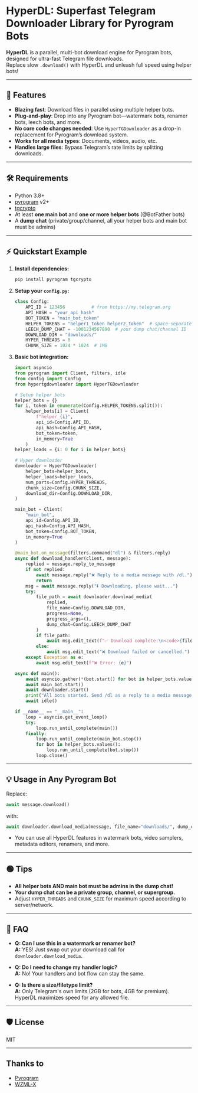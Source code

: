 # HyperDL: Superfast Telegram Downloader Library for Pyrogram Bots

**HyperDL** is a parallel, multi-bot download engine for Pyrogram bots, designed for ultra-fast Telegram file downloads.  
Replace slow `.download()` with HyperDL and unleash full speed using helper bots!

---

## 🚀 Features

- **Blazing fast**: Download files in parallel using multiple helper bots.
- **Plug-and-play**: Drop into any Pyrogram bot—watermark bots, renamer bots, leech bots, and more.
- **No core code changes needed**: Use `HyperTGDownloader` as a drop-in replacement for Pyrogram’s download system.
- **Works for all media types**: Documents, videos, audio, etc.
- **Handles large files**: Bypass Telegram’s rate limits by splitting downloads.

---

## 🛠️ Requirements

- Python 3.8+
- [pyrogram](https://docs.pyrogram.org/) v2+
- [tgcrypto](https://github.com/pyrogram/tgcrypto)
- At least **one main bot** and **one or more helper bots** (@BotFather bots)
- A **dump chat** (private/group/channel, all your helper bots and main bot must be admins)

---

## ⚡ Quickstart Example

1. **Install dependencies:**
    ```sh
    pip install pyrogram tgcrypto
    ```

2. **Setup your `config.py`:**
    ```python
    class Config:
        API_ID = 123456          # from https://my.telegram.org
        API_HASH = "your_api_hash"
        BOT_TOKEN = "main_bot_token"
        HELPER_TOKENS = "helper1_token helper2_token"  # space-separated tokens
        LEECH_DUMP_CHAT = -1001234567890  # your dump chat/channel ID
        DOWNLOAD_DIR = "downloads/"
        HYPER_THREADS = 8
        CHUNK_SIZE = 1024 * 1024  # 1MB
    ```

3. **Basic bot integration:**
    ```python
    import asyncio
    from pyrogram import Client, filters, idle
    from config import Config
    from hypertgdownloader import HyperTGDownloader

    # Setup helper bots
    helper_bots = {}
    for i, token in enumerate(Config.HELPER_TOKENS.split()):
        helper_bots[i] = Client(
            f"helper_{i}",
            api_id=Config.API_ID,
            api_hash=Config.API_HASH,
            bot_token=token,
            in_memory=True
        )
    helper_loads = {i: 0 for i in helper_bots}

    # Hyper downloader
    downloader = HyperTGDownloader(
        helper_bots=helper_bots,
        helper_loads=helper_loads,
        num_parts=Config.HYPER_THREADS,
        chunk_size=Config.CHUNK_SIZE,
        download_dir=Config.DOWNLOAD_DIR,
    )

    main_bot = Client(
        "main_bot",
        api_id=Config.API_ID,
        api_hash=Config.API_HASH,
        bot_token=Config.BOT_TOKEN,
        in_memory=True
    )

    @main_bot.on_message(filters.command("dl") & filters.reply)
    async def download_handler(client, message):
        replied = message.reply_to_message
        if not replied:
            await message.reply("❌ Reply to a media message with /dl.")
            return
        msg = await message.reply("⏬ Downloading, please wait...")
        try:
            file_path = await downloader.download_media(
                replied,
                file_name=Config.DOWNLOAD_DIR,
                progress=None,
                progress_args=(),
                dump_chat=Config.LEECH_DUMP_CHAT
            )
            if file_path:
                await msg.edit_text(f"✅ Download complete:\n<code>{file_path}</code>")
            else:
                await msg.edit_text("❌ Download failed or cancelled.")
        except Exception as e:
            await msg.edit_text(f"❌ Error: {e}")

    async def main():
        await asyncio.gather(*(bot.start() for bot in helper_bots.values()))
        await main_bot.start()
        await downloader.start()
        print("All bots started. Send /dl as a reply to a media message.")
        await idle()

    if __name__ == "__main__":
        loop = asyncio.get_event_loop()
        try:
            loop.run_until_complete(main())
        finally:
            loop.run_until_complete(main_bot.stop())
            for bot in helper_bots.values():
                loop.run_until_complete(bot.stop())
            loop.close()
    ```

---

## 💡 Usage in Any Pyrogram Bot

Replace:
```python
await message.download()
```
with:
```python
await downloader.download_media(message, file_name="downloads/", dump_chat=LEECH_DUMP_CHAT)
```
- You can use all HyperDL features in watermark bots, video samplers, metadata editors, renamers, and more.

---

## 🟢 Tips

- **All helper bots AND main bot must be admins in the dump chat!**
- **Your dump chat can be a private group, channel, or supergroup.**
- Adjust `HYPER_THREADS` and `CHUNK_SIZE` for maximum speed according to server/network.

---

## 🧩 FAQ

- **Q: Can I use this in a watermark or renamer bot?**  
  **A:** YES! Just swap out your download call for `downloader.download_media`.

- **Q: Do I need to change my handler logic?**  
  **A:** No! Your handlers and bot flow can stay the same.

- **Q: Is there a size/filetype limit?**  
  **A:** Only Telegram's own limits (2GB for bots, 4GB for premium). HyperDL maximizes speed for any allowed file.

---

## 🛡️ License

MIT

---

## Thanks to

- [Pyrogram](https://github.com/pyrogram/pyrogram)  
- [WZML-X](https://github.com/wzml)
